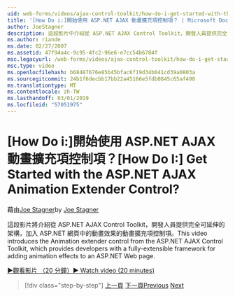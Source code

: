 ```yaml
---
uid: web-forms/videos/ajax-control-toolkit/how-do-i-get-started-with-the-aspnet-ajax-animation-extender-control
title: '[How Do i:]開始使用 ASP.NET AJAX 動畫擴充項控制項？ | Microsoft Docs'
author: JoeStagner
description: 這段影片中介紹從 ASP.NET AJAX Control Toolkit，開發人員提供完全可延伸的架構的動畫擴充項控制項...
ms.author: riande
ms.date: 02/27/2007
ms.assetid: 47f94a4c-9c95-4fc2-96e6-e7cc54b6784f
msc.legacyurl: /web-forms/videos/ajax-control-toolkit/how-do-i-get-started-with-the-aspnet-ajax-animation-extender-control
msc.type: video
ms.openlocfilehash: b68487676e85b45bfac6f19d34b041cd39a0803a
ms.sourcegitcommit: 24b1f6decbb17bb22a45166e5fdb0845c65af498
ms.translationtype: MT
ms.contentlocale: zh-TW
ms.lasthandoff: 03/01/2019
ms.locfileid: "57051975"
---
```

<a name="how-do-i-get-started-with-the-aspnet-ajax-animation-extender-control"></a><span data-ttu-id="beca9-104">[How Do i:]開始使用 ASP.NET AJAX 動畫擴充項控制項？</span><span class="sxs-lookup"><span data-stu-id="beca9-104">[How Do I:] Get Started with the ASP.NET AJAX Animation Extender Control?</span></span>
====================
<span data-ttu-id="beca9-105">藉由[Joe Stagner](https://github.com/JoeStagner)</span><span class="sxs-lookup"><span data-stu-id="beca9-105">by [Joe Stagner](https://github.com/JoeStagner)</span></span>

<span data-ttu-id="beca9-106">這段影片將介紹從 ASP.NET AJAX Control Toolkit，開發人員提供完全可延伸的架構，加入 ASP.NET 網頁中的動畫效果的動畫擴充項控制項。</span><span class="sxs-lookup"><span data-stu-id="beca9-106">This video introduces the Animation extender control from the ASP.NET AJAX Control Toolkit, which provides developers with a fully-extensible framework for adding animation effects to an ASP.NET Web page.</span></span>

[<span data-ttu-id="beca9-107">&#9654;觀看影片 （20 分鐘）</span><span class="sxs-lookup"><span data-stu-id="beca9-107">&#9654; Watch video (20 minutes)</span></span>](https://channel9.msdn.com/Blogs/ASP-NET-Site-Videos/how-do-i-get-started-with-the-aspnet-ajax-animation-extender-control)

> [!div class="step-by-step"]
> <span data-ttu-id="beca9-108">[上一頁](how-do-i-use-the-aspnet-ajax-passwordstrength-extender.md)
> [下一頁](how-do-i-use-the-aspnet-ajax-confirmbutton-extender.md)</span><span class="sxs-lookup"><span data-stu-id="beca9-108">[Previous](how-do-i-use-the-aspnet-ajax-passwordstrength-extender.md)
[Next](how-do-i-use-the-aspnet-ajax-confirmbutton-extender.md)</span></span>
